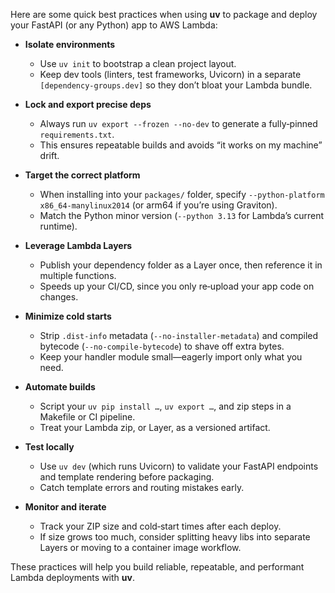 Here are some quick best practices when using **uv** to package and deploy your FastAPI (or any Python) app to AWS Lambda:

* **Isolate environments**

  * Use `uv init` to bootstrap a clean project layout.
  * Keep dev tools (linters, test frameworks, Uvicorn) in a separate `[dependency‑groups.dev]` so they don’t bloat your Lambda bundle.

* **Lock and export precise deps**

  * Always run `uv export --frozen --no-dev` to generate a fully‑pinned `requirements.txt`.
  * This ensures repeatable builds and avoids “it works on my machine” drift.

* **Target the correct platform**

  * When installing into your `packages/` folder, specify `--python-platform x86_64-manylinux2014` (or arm64 if you’re using Graviton).
  * Match the Python minor version (`--python 3.13` for Lambda’s current runtime).

* **Leverage Lambda Layers**

  * Publish your dependency folder as a Layer once, then reference it in multiple functions.
  * Speeds up your CI/CD, since you only re‑upload your app code on changes.

* **Minimize cold starts**

  * Strip `.dist-info` metadata (`--no-installer-metadata`) and compiled bytecode (`--no-compile-bytecode`) to shave off extra bytes.
  * Keep your handler module small—eagerly import only what you need.

* **Automate builds**

  * Script your `uv pip install …`, `uv export …`, and zip steps in a Makefile or CI pipeline.
  * Treat your Lambda zip, or Layer, as a versioned artifact.

* **Test locally**

  * Use `uv dev` (which runs Uvicorn) to validate your FastAPI endpoints and template rendering before packaging.
  * Catch template errors and routing mistakes early.

* **Monitor and iterate**

  * Track your ZIP size and cold‑start times after each deploy.
  * If size grows too much, consider splitting heavy libs into separate Layers or moving to a container image workflow.

These practices will help you build reliable, repeatable, and performant Lambda deployments with **uv**.

